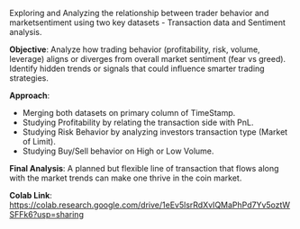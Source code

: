 Exploring and Analyzing the relationship between trader behavior and marketsentiment using two key datasets -  Transaction data and Sentiment analysis.

**Objective**:
Analyze how trading behavior (profitability, risk, volume, leverage) aligns or diverges from overall market sentiment (fear vs greed). Identify hidden trends or signals that could influence smarter trading strategies.

**Approach**:
* Merging both datasets on primary column of TimeStamp.
* Studying Profitability by relating the transaction side with PnL.
* Studying Risk Behavior by analyzing investors transaction type (Market of Limit).
* Studying Buy/Sell behavior on High or Low Volume.

**Final Analysis**:
A planned but flexible line of transaction that flows along with the market trends can make one thrive in the coin market.

**Colab Link**:
https://colab.research.google.com/drive/1eEv5lsrRdXvIQMaPhPd7Yv5oztWSFFk6?usp=sharing 
